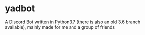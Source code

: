 # yadbot
A Discord Bot written in Python3.7 (there is also an old 3.6 branch available), mainly made for me and a group of friends
